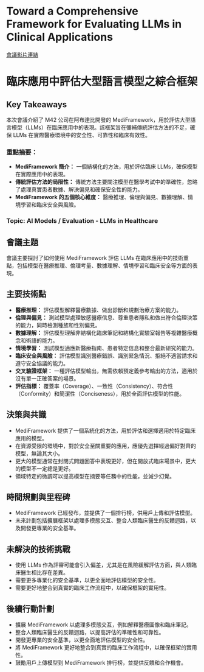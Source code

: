 # Toward a Comprehensive Framework for Evaluating LLMs in Clinical Applications
[會議影片連結](https://www.nvidia.com/gtc/session-catalog/?search=Toward%20a%20Comprehensive%20Framework%20for%20Evaluating%20LLMs%20in%20Clinical%20Applications&tab.catalogallsessionstab=16566177511100015Kus#/session/1726164024459001jg2N)
# 臨床應用中評估大型語言模型之綜合框架

## Key Takeaways
本次會議介紹了 M42 公司在阿布達比開發的 MediFramework，用於評估大型語言模型（LLMs）在臨床應用中的表現。該框架旨在彌補傳統評估方法的不足，確保 LLMs 在實際醫療環境中的安全性、可靠性和臨床有效性。
### 重點摘要：
*   **MediFramework 簡介：** 一個結構化的方法，用於評估臨床 LLMs，確保模型在實際應用中的表現。
*   **傳統評估方法的局限性：** 傳統方法主要關注模型在醫學考試中的準確性，忽略了處理真實患者數據、解決偏見和確保安全性的能力。
*   **MediFramework 的五個核心維度：** 醫療推理、倫理與偏見、數據理解、情境學習和臨床安全與風險。
### Topic: AI Models / Evaluation - LLMs in Healthcare

## 會議主題
會議主要探討了如何使用 MediFramework 評估 LLMs 在臨床應用中的技術重點，包括模型在醫療推理、倫理考量、數據理解、情境學習和臨床安全等方面的表現。

## 主要技術點
*   **醫療推理：** 評估模型解釋醫療數據、做出診斷和規劃治療方案的能力。
*   **倫理與偏見：** 測試模型處理敏感醫療信息、尊重患者隱私和做出符合倫理決策的能力，同時檢測種族和性別偏見。
*   **數據理解：** 評估模型理解非結構化臨床筆記和結構化實驗室報告等複雜醫療概念和術語的能力。
*   **情境學習：** 測試模型適應新醫療指南、患者特定信息和整合最新研究的能力。
*   **臨床安全與風險：** 評估模型識別醫療錯誤、識別緊急情況、拒絕不適當請求和遵守安全協議的能力。
*   **交叉驗證框架：** 一種評估模型輸出，無需依賴預定義參考輸出的方法，適用於沒有單一正確答案的場景。
*   **評估指標：** 覆蓋率（Coverage）、一致性（Consistency）、符合性（Conformity）和簡潔性（Conciseness），用於全面評估模型的性能。

## 決策與共識
*   MediFramework 提供了一個系統化的方法，用於評估和選擇適用於特定臨床應用的模型。
*   在資源受限的環境中，對於安全至關重要的應用，應優先選擇經過偏好對齊的模型，無論其大小。
*   更大的模型通常在封閉式問題回答中表現更好，但在開放式臨床場景中，更大的模型不一定總是更好。
*   領域特定的微調可以提高模型在摘要等任務中的性能，並減少幻覺。

## 時間規劃與里程碑
*   MediFramework 已經發布，並提供了一個排行榜，供用戶上傳和評估模型。
*   未來計劃包括擴展框架以處理多模態交互、整合人類臨床醫生的反饋迴路，以及開發更專業的安全基準。

## 未解決的技術挑戰
*   使用 LLMs 作為評審可能會引入偏差，尤其是在風險緩解評估方面，與人類臨床醫生相比存在差異。
*   需要更多專業化的安全基準，以更全面地評估模型的安全性。
*   需要更好地整合到真實的臨床工作流程中，以確保框架的實用性。

## 後續行動計劃
*   擴展 MediFramework 以處理多模態交互，例如解釋醫療圖像和臨床筆記。
*   整合人類臨床醫生的反饋迴路，以提高評估的準確性和可靠性。
*   開發更專業的安全基準，以更全面地評估模型的安全性。
*   將 MediFramework 更好地整合到真實的臨床工作流程中，以確保框架的實用性。
*   鼓勵用戶上傳模型到 MediFramework 排行榜，並提供反饋和合作機會。
